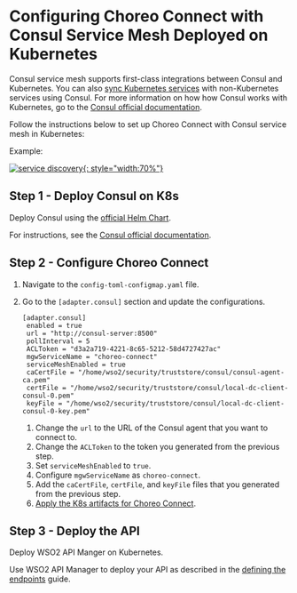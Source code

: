 # Configuring Choreo Connect with Consul Service Mesh Deployed on Kubernetes

Consul service mesh supports first-class integrations between Consul and Kubernetes.
You can also [sync Kubernetes services](https://www.consul.io/docs/k8s/service-sync) with non-Kubernetes services using Consul.
For more information on how how Consul works with Kubernetes, go to the [Consul official documentation](https://www.consul.io/docs/k8s).

Follow the instructions below to set up Choreo Connect with Consul service mesh in Kubernetes:

Example:

[![service discovery]({{base_path}}/assets/img/deploy/consul-reference-k8s.png){: style="width:70%"}]({{base_path}}/assets/img/deploy/consul-reference-k8s.png)

## Step 1 - Deploy Consul on K8s

Deploy Consul using the [official Helm Chart](https://helm.releases.hashicorp.com/).

For instructions, see the [Consul official documentation](https://www.consul.io/docs/k8s).

## Step 2 - Configure Choreo Connect

1. Navigate to the `config-toml-configmap.yaml` file.
2. Go to the `[adapter.consul]` section and update the configurations.

    ```
    [adapter.consul]
     enabled = true
     url = "http://consul-server:8500"
     pollInterval = 5
     ACLToken = "d3a2a719-4221-8c65-5212-58d4727427ac"
     mgwServiceName = "choreo-connect"
     serviceMeshEnabled = true
     caCertFile = "/home/wso2/security/truststore/consul/consul-agent-ca.pem"
     certFile = "/home/wso2/security/truststore/consul/local-dc-client-consul-0.pem"
     keyFile = "/home/wso2/security/truststore/consul/local-dc-client-consul-0-key.pem"
    ```

     1. Change the `url` to the URL of the Consul agent that you want to connect to.
     2. Change the `ACLToken` to the token you generated from the previous step.
     3. Set `serviceMeshEnabled` to `true`.
     4. Configure `mgwServiceName` as `choreo-connect`.
     5. Add the `caCertFile`, `certFile`, and `keyFile` files that you generated from the previous step.
     6. [Apply the K8s artifacts for Choreo Connect]({{base_path}}/deploy-and-publish/deploy-on-gateway/choreo-connect/getting-started/deploy/cc-as-a-standalone-gateway-on-kubernetes/#step-1-setup-choreo-connect-in-kubernetes).

## Step 3 - Deploy the API

Deploy WSO2 API Manger on Kubernetes.

Use WSO2 API Manager to deploy your API as described in the [defining the endpoints]({{base_path}}/deploy-and-publish/deploy-on-gateway/choreo-connect/service-discovery/service-discovery-overview/#defining-the-endpoints) guide.
